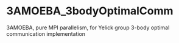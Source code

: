 3AMOEBA_3bodyOptimalComm
========================

3AMOEBA, pure MPI parallelism, for Yelick group 3-body optimal communication implementation
